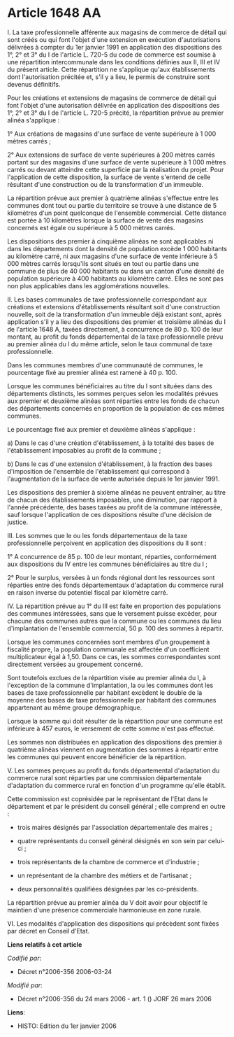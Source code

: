 # Article 1648 AA

I. La taxe professionnelle afférente aux magasins de commerce de détail qui sont créés ou qui font l'objet d'une extension en
exécution d'autorisations délivrées à compter du 1er janvier 1991 en application des dispositions des 1°, 2° et 3° du I de
l'article L. 720-5 du code de commerce est soumise à une répartition intercommunale dans les conditions définies aux II, III
et IV du présent article. Cette répartition ne s'applique qu'aux établissements dont l'autorisation précitée et, s'il y a
lieu, le permis de construire sont devenus définitifs.

Pour les créations et extensions de magasins de commerce de détail qui font l'objet d'une autorisation délivrée en
application des dispositions des 1°, 2° et 3° du I de l'article L. 720-5 précité, la répartition prévue au premier alinéa
s'applique :

1° Aux créations de magasins d'une surface de vente supérieure à 1 000 mètres carrés ;

2° Aux extensions de surface de vente supérieures à 200 mètres carrés portant sur des magasins d'une surface de vente
supérieure à 1 000 mètres carrés ou devant atteindre cette superficie par la réalisation du projet. Pour l'application de
cette disposition, la surface de vente s'entend de celle résultant d'une construction ou de la transformation d'un immeuble.

La répartition prévue aux premier à quatrième alinéas s'effectue entre les communes dont tout ou partie du territoire se
trouve à une distance de 5 kilomètres d'un point quelconque de l'ensemble commercial. Cette distance est portée à 10
kilomètres lorsque la surface de vente des magasins concernés est égale ou supérieure à 5 000 mètres carrés.

Les dispositions des premier à cinquième alinéas ne sont applicables ni dans les départements dont la densité de population
excède 1 000 habitants au kilomètre carré, ni aux magasins d'une surface de vente inférieure à 5 000 mètres carrés lorsqu'ils
sont situés en tout ou partie dans une commune de plus de 40 000 habitants ou dans un canton d'une densité de population
supérieure à 400 habitants au kilomètre carré. Elles ne sont pas non plus applicables dans les agglomérations nouvelles.

II. Les bases communales de taxe professionnelle correspondant aux créations et extensions d'établissements résultant soit
d'une construction nouvelle, soit de la transformation d'un immeuble déjà existant sont, après application s'il y a lieu des
dispositions des premier et troisième alinéas du I de l'article 1648 A, taxées directement, à concurrence de 80 p. 100 de
leur montant, au profit du fonds départemental de la taxe professionnelle prévu au premier alinéa du I du même article, selon
le taux communal de taxe professionnelle.

Dans les communes membres d'une communauté de communes, le pourcentage fixé au premier alinéa est ramené à 40 p. 100.

Lorsque les communes bénéficiaires au titre du I sont situées dans des départements distincts, les sommes perçues selon les
modalités prévues aux premier et deuxième alinéas sont réparties entre les fonds de chacun des départements concernés en
proportion de la population de ces mêmes communes.

Le pourcentage fixé aux premier et deuxième alinéas s'applique :

a) Dans le cas d'une création d'établissement, à la totalité des bases de l'établissement imposables au profit de la
commune ;

b) Dans le cas d'une extension d'établissement, à la fraction des bases d'imposition de l'ensemble de l'établissement qui
correspond à l'augmentation de la surface de vente autorisée depuis le 1er janvier 1991.

Les dispositions des premier à sixième alinéas ne peuvent entraîner, au titre de chacun des établissements imposables, une
diminution, par rapport à l'année précédente, des bases taxées au profit de la commune intéressée, sauf lorsque l'application
de ces dispositions résulte d'une décision de justice.

III. Les sommes que le ou les fonds départementaux de la taxe professionnelle perçoivent en application des dispositions du
II sont :

1° A concurrence de 85 p. 100 de leur montant, réparties, conformément aux dispositions du IV entre les communes
bénéficiaires au titre du I ;

2° Pour le surplus, versées à un fonds régional dont les ressources sont réparties entre des fonds départementaux
d'adaptation du commerce rural en raison inverse du potentiel fiscal par kilomètre carré.

IV. La répartition prévue au 1° du III est faite en proportion des populations des communes intéressées, sans que le
versement puisse excéder, pour chacune des communes autres que la commune ou les communes du lieu d'implantation de
l'ensemble commercial, 50 p. 100 des sommes à répartir.

Lorsque les communes concernées sont membres d'un groupement à fiscalité propre, la population communale est affectée d'un
coefficient multiplicateur égal à 1,50. Dans ce cas, les sommes correspondantes sont directement versées au groupement
concerné.

Sont toutefois exclues de la répartition visée au premier alinéa du I, à l'exception de la commune d'implantation, la ou les
communes dont les bases de taxe professionnelle par habitant excèdent le double de la moyenne des bases de taxe
professionnelle par habitant des communes appartenant au même groupe démographique.

Lorsque la somme qui doit résulter de la répartition pour une commune est inférieure à 457 euros, le versement de cette somme
n'est pas effectué.

Les sommes non distribuées en application des dispositions des premier à quatrième alinéas viennent en augmentation des
sommes à répartir entre les communes qui peuvent encore bénéficier de la répartition.

V. Les sommes perçues au profit du fonds départemental d'adaptation du commerce rural sont réparties par une commission
départementale d'adaptation du commerce rural en fonction d'un programme qu'elle établit.

Cette commission est coprésidée par le représentant de l'Etat dans le département et par le président du conseil général ;
elle comprend en outre :

- trois maires désignés par l'association départementale des maires ;

- quatre représentants du conseil général désignés en son sein par celui-ci ;

- trois représentants de la chambre de commerce et d'industrie ;

- un représentant de la chambre des métiers et de l'artisanat ;

- deux personnalités qualifiées désignées par les co-présidents.

La répartition prévue au premier alinéa du V doit avoir pour objectif le maintien d'une présence commerciale harmonieuse en
zone rurale.

VI. Les modalités d'application des dispositions qui précèdent sont fixées par décret en Conseil d'Etat.

**Liens relatifs à cet article**

_Codifié par_:

  - Décret n°2006-356 2006-03-24

_Modifié par_:

  - Décret n°2006-356 du 24 mars 2006 - art. 1 () JORF 26 mars 2006

**Liens**:

  - HISTO: Edition du 1er janvier 2006
